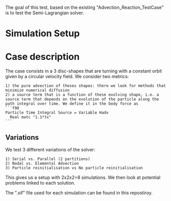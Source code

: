 The goal of this test, based on the existing "Advection_Reaction_TestCase" is to test the Semi-Lagrangian solver. 


# Simulation Setup

# Case description

The case consists in a 3 disc-shapes that are turning with a constant orbit given by a circular velocity field. We consider two metrics:

	1) the pure advection of theses shapes: there we look for methods that minimize numerical diffusion 
	2) a source term that is a function of these evolving shape, i.e. a source term that depends on the evolution of the particle along the path integral over time. We define it in the body force as
	```f90
	Particle Time Integral Source = Variable Hadv
	  Real matc "1.1*tx"
	``` 


## Variations

We test 3 different variations of the solver:

	1) Serial vs. Parallel (2 partitions)
	2) Nodal vs. Elemental Advection
	3) Particle reinitialisation vs No particle reinitialisation


This gives us a setup with 2x2x2=8 simulations. We then look at potential problems linked to each solution. 

The ".sif" file used for each simulation can be found in this repostiroy.

